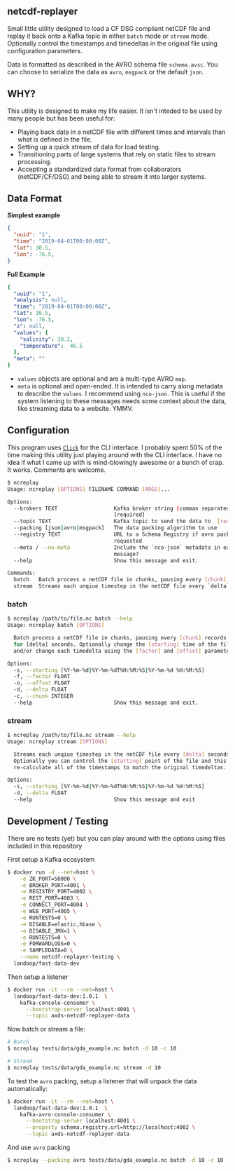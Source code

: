 ## netcdf-replayer

Small little utility designed to load a CF DSG compliant netCDF file and replay it back onto a Kafka topic in either `batch` mode or `stream` mode. Optionally control the timestamps and timedeltas in the original file using configuration parameters.

Data is formatted as described in the AVRO schema file `schema.avsc`. You can choose to serialize the data as `avro`, `msgpack` or the default `json`.


## WHY?

This utility is designed to make my life easier. It isn't inteded to be used by many people but has been useful for:

*  Playing back data in a netCDF file with different times and intervals than what is defined in the file.
*  Setting up a quick stream of data for load testing.
*  Transitioning parts of large systems that rely on static files to stream processing.
*  Accepting a standardized data format from collaborators (netCDF/CF/DSG) and being able to stream it into larger systems.


## Data Format

**Simplest example**
```json
{
  "uuid": "1",
  "time": "2019-04-01T00:00:00Z",
  "lat": 30.5,
  "lon": -76.5,
}
```

**Full Example**
```yaml
{
  "uuid": "1",
  "analysis": null,
  "time": "2019-04-01T00:00:00Z",
  "lat": 30.5,
  "lon": -76.5,
  "z": null,
  "values": {
    "salinity": 30.2,
    "temperature":  46.5
  },
  "meta": ""
}
```

*  `values` objects are optional and are a multi-type AVRO `map`.
*  `meta` is optional and open-ended. It is intended to carry along metadata to describe the `values`. I recommend using `nco-json`. This is useful if the system listening to these messages needs some context about the data, like streaming data to a website. YMMV.


## Configuration

This program uses [`Click`](https://click.palletsprojects.com/) for the CLI interface.  I probably spent 50% of the time making this utility just playing around with the CLI interface. I have no idea if what I came up with is mind-blowingly awesome or a bunch of crap. It works. Comments are welcome.

```sh
$ ncreplay
Usage: ncreplay [OPTIONS] FILENAME COMMAND [ARGS]...

Options:
  --brokers TEXT                  Kafka broker string (comman separated)
                                  [required]
  --topic TEXT                    Kafka topic to send the data to  [required]
  --packing [json|avro|msgpack]   The data packing algorithm to use
  --registry TEXT                 URL to a Schema Registry if avro packing is
                                  requested
  --meta / --no-meta              Include the `nco-json` metadata in each
                                  message?
  --help                          Show this message and exit.

Commands:
  batch   Batch process a netCDF file in chunks, pausing every [chunk] for...
  stream  Streams each unqiue timestep in the netCDF file every `delta`...
```

### batch

```sh
$ ncreplay /path/to/file.nc batch --help
Usage: ncreplay batch [OPTIONS]

  Batch process a netCDF file in chunks, pausing every [chunk] records
  for [delta] seconds. Optionally change the [starting] time of the file
  and/or change each timedelta using the [factor] and [offset] parameters.

Options:
  -s, --starting [%Y-%m-%d|%Y-%m-%dT%H:%M:%S|%Y-%m-%d %H:%M:%S]
  -f, --factor FLOAT
  -o, --offset FLOAT
  -d, --delta FLOAT
  -c, --chunk INTEGER
  --help                          Show this message and exit.
```

### stream

```sh
$ ncreplay /path/to/file.nc stream --help
Usage: ncreplay stream [OPTIONS]

  Streams each unqiue timestep in the netCDF file every [delta] seconds.
  Optionally you can control the [starting] point of the file and this will
  re-calculate all of the timestamps to match the original timedeltas.

Options:
  -s, --starting [%Y-%m-%d|%Y-%m-%dT%H:%M:%S|%Y-%m-%d %H:%M:%S]
  -d, --delta FLOAT
  --help                          Show this message and exit
```

## Development / Testing

There are no tests (yet) but you can play around with the options using files included in this repository

First setup a Kafka ecosystem

```bash
$ docker run -d --net=host \
    -e ZK_PORT=50000 \
    -e BROKER_PORT=4001 \
    -e REGISTRY_PORT=4002 \
    -e REST_PORT=4003 \
    -e CONNECT_PORT=4004 \
    -e WEB_PORT=4005 \
    -e RUNTESTS=0 \
    -e DISABLE=elastic,hbase \
    -e DISABLE_JMX=1 \
    -e RUNTESTS=0 \
    -e FORWARDLOGS=0 \
    -e SAMPLEDATA=0 \
    --name netcdf-replayer-testing \
  landoop/fast-data-dev
```

Then setup a listener

```bash
$ docker run -it --rm --net=host \
  landoop/fast-data-dev:1.0.1  \
    kafka-console-consumer \
      --bootstrap-server localhost:4001 \
      --topic axds-netcdf-replayer-data
```

Now batch or stream a file:

```bash
# Batch
$ ncreplay tests/data/gda_example.nc batch -d 10 -c 10

# Stream
$ ncreplay tests/data/gda_example.nc stream -d 10
```

To test the `avro` packing, setup a listener that will unpack the data automatically:

```bash
$ docker run -it --rm --net=host \
  landoop/fast-data-dev:1.0.1  \
    kafka-avro-console-consumer \
      --bootstrap-server localhost:4001 \
      --property schema.registry.url=http://localhost:4002 \
      --topic axds-netcdf-replayer-data
```

And use `avro` packing

```bash
$ ncreplay --packing avro tests/data/gda_example.nc batch -d 10 -c 10
```

